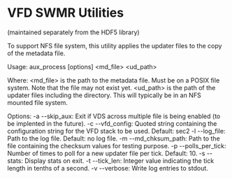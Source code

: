 # VFD SWMR Utilities

(maintained separately from the HDF5 library)

To support NFS file system, this utility applies the updater files to the copy of the metadata file. 

Usage: aux_process [options] <md_file> <ud_path>

Where: <md_file> is the path to the metadata file. Must be on a POSIX file system. Note that the file may not exist yet.
       <ud_path> is the path of the updater files including the directory. This will typically be in an NFS mounted file system.

Options:
    -a --skip_aux:       Exit if VDS across multiple file is being enabled (to be implented in the future).
    -c --vfd_config:     Quoted string containing the configuration string for the VFD stack to be used. Default: sec2
    -l --log_file:       Path to the log file. Default: no log file.
    -m --md_chksum_path: Path to the file containing the checksum values for testing purpose.
    -p --polls_per_tick: Number of times to poll for a new updater file per tick. Default: 10.
    -s --stats:          Display stats on exit.
    -t --tick_len:       Integer value indicating the tick length in tenths of a second.
    -v --verbose:        Write log entries to stdout.
